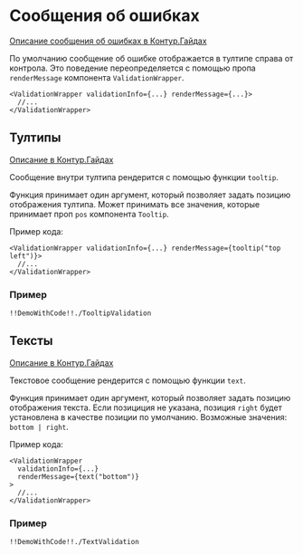 # Сообщения об ошибках

[Описание сообщения об ошибках в Контур.Гайдах](https://guides.kontur.ru/principles/validation/#Soobscheniya_ob_oshibkah)

По умолчанию сообщение об ошибке отображается в тултипе справа от контрола.
Это поведение переопределяется с помощью пропа `renderMessage` компонента `ValidationWrapper`.

    <ValidationWrapper validationInfo={...} renderMessage={...}>
      //...
    </ValidationWrapper>

## Тултипы

[Описание в Контур.Гайдах](https://guides.kontur.ru/principles/validation/#Tultipi)

Сообщение внутри тултипа рендерится с помощью функции `tooltip`.

Функция принимает один аргумент, который позволяет задать позицию отображения тултипа. Может принимать все значения, которые принимает проп `pos` компонента `Tooltip`.

Пример кода:

    <ValidationWrapper validationInfo={...} renderMessage={tooltip("top left")}>
      //...
    </ValidationWrapper>

### Пример

    !!DemoWithCode!!./TooltipValidation

## Тексты

[Описание в Контур.Гайдах](https://guides.kontur.ru/principles/validation/#Krasnie_teksti_na_stranitse)

Текстовое сообщение рендерится с помощью функции `text`.

Функция принимает один аргумент, который позволяет задать позицию отображения текста. Если позициция не указана, позиция `right` будет установлена в качестве позиции по умолчанию. Возможные значения: `bottom | right`.

Пример кода:

    <ValidationWrapper
      validationInfo={...}
      renderMessage={text("bottom")}
    >
      //...
    </ValidationWrapper>

### Пример

    !!DemoWithCode!!./TextValidation
